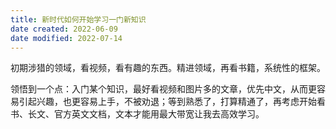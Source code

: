 ```yaml
---
title: 新时代如何开始学习一门新知识
date created: 2022-06-09
date modified: 2022-07-14
---
```


初期涉猎的领域，看视频，看有趣的东西。精进领域，再看书籍，系统性的框架。

领悟到一个点：入门某个知识，最好看视频和图片多的文章，优先中文，从而更容易引起兴趣，也更容易上手，不被劝退；等到熟悉了，打算精通了，再考虑开始看书、长文、官方英文文档，文本才能用最大带宽让我去高效学习。
